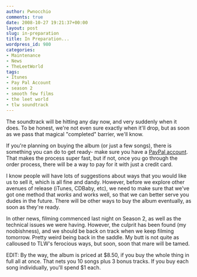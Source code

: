```yaml
---
author: Pwnocchio
comments: true
date: 2008-10-27 19:21:37+00:00
layout: post
slug: in-preparation
title: In Preparation...
wordpress_id: 980
categories:
- Maintenance
- News
- TheLeetWorld
tags:
- Itunes
- Pay Pal Account
- season 2
- smooth few films
- the leet world
- tlw soundtrack
---
```


The soundtrack will be hitting any day now, and very suddenly when it does. To be honest, we're not even sure exactly when it'll drop, but as soon as we pass that magical "completed" barrier, we'll know.

If you're planning on buying the album (or just a few songs), there is something you can do to get ready- make sure you have a [PayPal account](https://www.paypal.com/). That makes the process super fast, but if not, once you go through the order process, there will be a way to pay for it with just a credit card.

I know people will have lots of suggestions about ways that you would like us to sell it, which is all fine and dandy. However, before we explore other avenues of release (iTunes, CDBaby, etc), we need to make sure that we've got one method that _works_ and works well, so that we can better serve you dudes in the future. There will be other ways to buy the album eventually, as soon as they're ready.

In other news, filming commenced last night on Season 2, as well as the technical issues we were having. However, the culprit has been found (my noobishness), and we should be back on track when we keep filming tomorrow. Pretty weird being back in the saddle. My butt is not quite as calloused to TLW's ferocious ways, but soon, soon that mare will be tamed.

EDIT: By the way, the album is priced at $8.50, if you buy the whole thing in full all at once. That nets you 10 songs plus 3 bonus tracks. If you buy each song individually, you'll spend $1 each.
